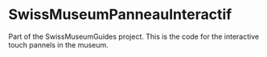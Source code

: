 SwissMuseumPanneauInteractif
============================

Part of the SwissMuseumGuides project. This is the code for the interactive touch pannels in the museum.
